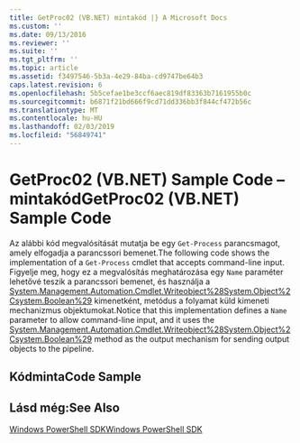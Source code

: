 ```yaml
---
title: GetProc02 (VB.NET) mintakód |} A Microsoft Docs
ms.custom: ''
ms.date: 09/13/2016
ms.reviewer: ''
ms.suite: ''
ms.tgt_pltfrm: ''
ms.topic: article
ms.assetid: f3497546-5b3a-4e29-84ba-cd9747be64b3
caps.latest.revision: 6
ms.openlocfilehash: 5b5cefae1be3ccf6aec819df83363b7161955b0c
ms.sourcegitcommit: b6871f21bd666f9cd71dd336bb3f844cf472b56c
ms.translationtype: MT
ms.contentlocale: hu-HU
ms.lasthandoff: 02/03/2019
ms.locfileid: "56849741"
---
```

# <a name="getproc02-vbnet-sample-code"></a><span data-ttu-id="4492f-102">GetProc02 (VB.NET) Sample Code – mintakód</span><span class="sxs-lookup"><span data-stu-id="4492f-102">GetProc02 (VB.NET) Sample Code</span></span>

<span data-ttu-id="4492f-103">Az alábbi kód megvalósítását mutatja be egy `Get-Process` parancsmagot, amely elfogadja a parancssori bemenet.</span><span class="sxs-lookup"><span data-stu-id="4492f-103">The following code shows the implementation of a `Get-Process` cmdlet that accepts command-line input.</span></span> <span data-ttu-id="4492f-104">Figyelje meg, hogy ez a megvalósítás meghatározása egy `Name` paraméter lehetővé teszik a parancssori bemenet, és használja a [System.Management.Automation.Cmdlet.Writeobject%28System.Object%2Csystem.Boolean%29](/dotnet/api/System.Management.Automation.Cmdlet.WriteObject%28System.Object%2CSystem.Boolean%29) kimenetként, metódus a folyamat küld kimeneti mechanizmus objektumokat.</span><span class="sxs-lookup"><span data-stu-id="4492f-104">Notice that this implementation defines a `Name` parameter to allow command-line input, and it uses the [System.Management.Automation.Cmdlet.Writeobject%28System.Object%2Csystem.Boolean%29](/dotnet/api/System.Management.Automation.Cmdlet.WriteObject%28System.Object%2CSystem.Boolean%29) method as the output mechanism for sending output objects to the pipeline.</span></span>

## <a name="code-sample"></a><span data-ttu-id="4492f-105">Kódminta</span><span class="sxs-lookup"><span data-stu-id="4492f-105">Code Sample</span></span>

<!-- TODO!!!: review snippet reference  [!CODE [Msh_samplesgetproc02#getproc02vball](Msh_samplesgetproc02#getproc02vball)]  -->

## <a name="see-also"></a><span data-ttu-id="4492f-106">Lásd még:</span><span class="sxs-lookup"><span data-stu-id="4492f-106">See Also</span></span>

[<span data-ttu-id="4492f-107">Windows PowerShell SDK</span><span class="sxs-lookup"><span data-stu-id="4492f-107">Windows PowerShell SDK</span></span>](../windows-powershell-reference.md)